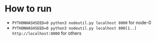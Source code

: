 # How to run
* `PYTHONHASHSEED=0 python3 nodeutil.py localhost 8000` for node-0
* `PYTHONHASHSEED=0 python3 nodeutil.py localhost 800[1..] http://localhost:8000` for others